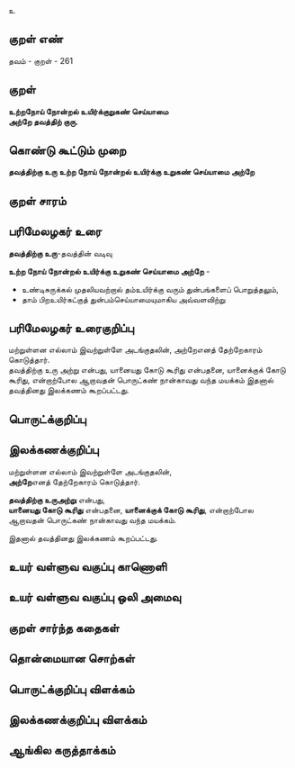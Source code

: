 உ

## குறள் எண் 

தவம் - குறள் - 261   

## குறள் 

**உற்றநோய் நோன்றல் உயிர்க்குறுகண் செய்யாமை  
அற்றே தவத்திற் குரு.**  

## கொண்டு கூட்டும் முறை

**தவத்திற்கு உரு உற்ற நோய் நோன்றல் உயிர்க்கு உறுகண் செய்யாமை அற்றே**  

## குறள் சாரம் 


## பரிமேலழகர் உரை

**தவத்திற்கு உரு**-தவத்தின் வடிவு  

**உற்ற நோய் நோன்றல் உயிர்க்கு உறுகண் செய்யாமை அற்றே** -   
* உண்டிசுருக்கல் முதலியவற்றால் தம்உயிர்க்கு வரும் துன்பங்களைப் பொறுத்தலும்,  
* தாம் பிறஉயிர்கட்குத் துன்பம்செய்யாமையுமாகிய அவ்வளவிற்று  

## பரிமேலழகர் உரைகுறிப்பு   

மற்றுள்ளன எல்லாம் இவற்றுள்ளே அடங்குதலின், அற்றேஎனத் தேற்றேகாரம் கொடுத்தார்.  
தவத்திற்கு உரு அற்று என்பது, யானையது கோடு கூரிது என்பதனை, யானைக்குக் கோடு கூரிது, என்றாற்போல ஆறாவதன் பொருட்கண் நான்காவது வந்த மயக்கம் இதனால் தவத்தினது இலக்கணம் கூறப்பட்டது.   

## பொருட்க்குறிப்பு 


## இலக்கணக்குறிப்பு  

மற்றுள்ளன எல்லாம் இவற்றுள்ளே அடங்குதலின்,  
**அற்றே**எனத் தேற்றேகாரம் கொடுத்தார்.  

**தவத்திற்கு உருஅற்று** என்பது,  
**யானையது கோடு கூரிது** என்பதனை, **யானைக்குக் கோடு கூரிது**, என்றாற்போல  
ஆறாவதன் பொருட்கண் நான்காவது வந்த மயக்கம்.  

இதனால் தவத்தினது இலக்கணம் கூறப்பட்டது.  

## உயர் வள்ளுவ வகுப்பு காணொளி


## உயர் வள்ளுவ வகுப்பு ஒலி அமைவு 

 
## குறள் சார்ந்த கதைகள் 


## தொன்மையான சொற்கள்


## பொருட்க்குறிப்பு விளக்கம்


## இலக்கணக்குறிப்பு விளக்கம்


## ஆங்கில கருத்தாக்கம் 



